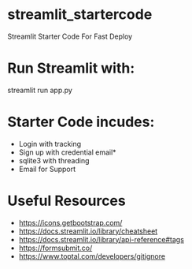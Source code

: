 # streamlit_startercode
Streamlit Starter Code For Fast Deploy

# Run Streamlit with:
streamlit run app.py

# Starter Code incudes:
- Login with tracking
- Sign up with credential email*
- sqlite3 with threading
- Email for Support  


# Useful Resources
- https://icons.getbootstrap.com/
- https://docs.streamlit.io/library/cheatsheet
- https://docs.streamlit.io/library/api-reference#tags
- https://formsubmit.co/
- https://www.toptal.com/developers/gitignore

